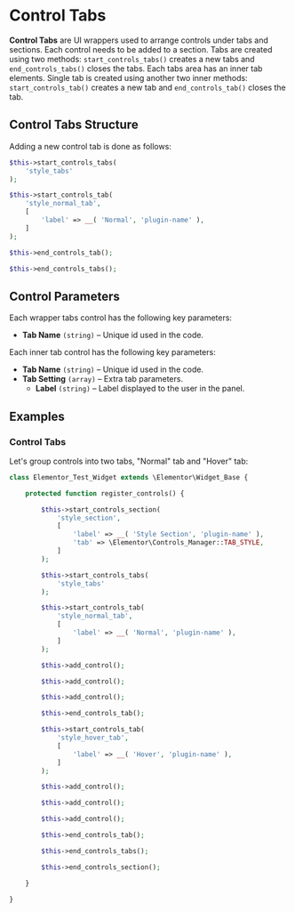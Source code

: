# Control Tabs

**Control Tabs** are UI wrappers used to arrange controls under tabs and sections. Each control needs to be added to a section. Tabs are created using two methods: `start_controls_tabs()` creates a new tabs and `end_controls_tabs()` closes the tabs. Each tabs area has an inner tab elements. Single tab is created using another two inner methods: `start_controls_tab()` creates a new tab and `end_controls_tab()` closes the tab.

## Control Tabs Structure

Adding a new control tab is done as follows:

```php
$this->start_controls_tabs(
	'style_tabs'
);

$this->start_controls_tab(
	'style_normal_tab',
	[
		'label' => __( 'Normal', 'plugin-name' ),
	]
);

$this->end_controls_tab();

$this->end_controls_tabs();
```

## Control Parameters

Each wrapper tabs control has the following key parameters:

* **Tab Name** `(string)` – Unique id used in the code.

Each inner tab control has the following key parameters:

* **Tab Name** `(string)` – Unique id used in the code.
* **Tab Setting** `(array)` – Extra tab parameters.
  * **Label** `(string)` – Label displayed to the user in the panel.

## Examples

### Control Tabs

Let's group controls into two tabs, "Normal" tab and "Hover" tab:

```php {13-15,17-22,30,32-37,45,47}
class Elementor_Test_Widget extends \Elementor\Widget_Base {

	protected function register_controls() {

		$this->start_controls_section(
			'style_section',
			[
				'label' => __( 'Style Section', 'plugin-name' ),
				'tab' => \Elementor\Controls_Manager::TAB_STYLE,
			]
		);

		$this->start_controls_tabs(
			'style_tabs'
		);

		$this->start_controls_tab(
			'style_normal_tab',
			[
				'label' => __( 'Normal', 'plugin-name' ),
			]
		);

		$this->add_control();

		$this->add_control();

		$this->add_control();

		$this->end_controls_tab();

		$this->start_controls_tab(
			'style_hover_tab',
			[
				'label' => __( 'Hover', 'plugin-name' ),
			]
		);

		$this->add_control();

		$this->add_control();

		$this->add_control();

		$this->end_controls_tab();

		$this->end_controls_tabs();

		$this->end_controls_section();

	}

}
```